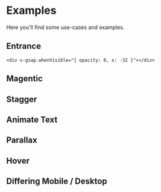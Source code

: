 <script setup>
import Demo from './../components/Demo.vue'
</script>

# Examples

Here you'll find some use-cases and examples.

## Entrance

```vue
<div v-gsap.whenVisible="{ opacity: 0, x: -32 }"></div>
```


<Demo />


## Magentic

## Stagger

## Animate Text

## Parallax

## Hover

## Differing Mobile / Desktop